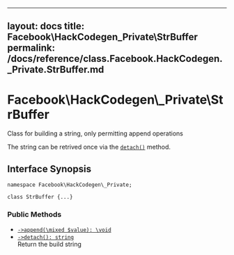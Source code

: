 
***

layout: docs
title: Facebook\\HackCodegen\_Private\\StrBuffer
permalink: /docs/reference/class.Facebook.HackCodegen._Private.StrBuffer.md
---







# Facebook\\HackCodegen\\_Private\\StrBuffer




Class for building a string, only permitting append operations




The string can be retrived once via the [` detach() `](<class.Facebook.HackCodegen._Private.StrBuffer.detach.md>) method.




## Interface Synopsis




``` Hack
namespace Facebook\HackCodegen\_Private;

class StrBuffer {...}
```




### Public Methods




* [` ->append(\mixed $value): \void `](<class.Facebook.HackCodegen._Private.StrBuffer.append.md>)
* [` ->detach(): string `](<class.Facebook.HackCodegen._Private.StrBuffer.detach.md>)\
  Return the build string
